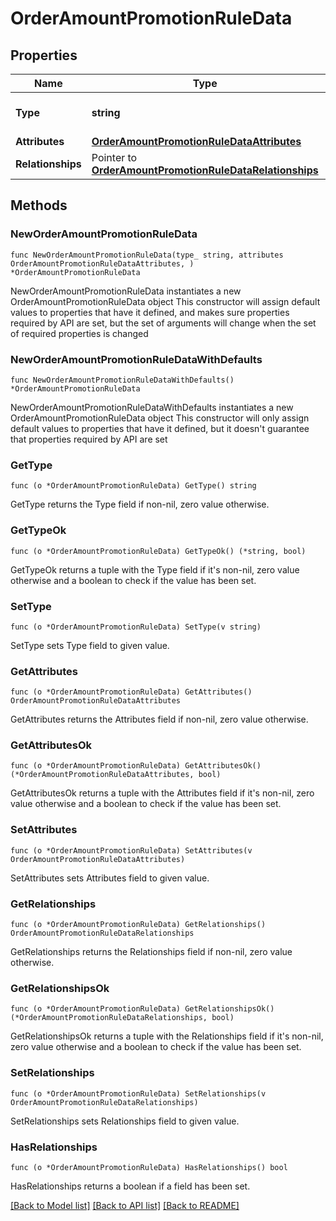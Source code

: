 # OrderAmountPromotionRuleData

## Properties

Name | Type | Description | Notes
------------ | ------------- | ------------- | -------------
**Type** | **string** | The resource&#39;s type | [default to "order_amount_promotion_rules"]
**Attributes** | [**OrderAmountPromotionRuleDataAttributes**](OrderAmountPromotionRuleDataAttributes.md) |  | 
**Relationships** | Pointer to [**OrderAmountPromotionRuleDataRelationships**](OrderAmountPromotionRuleDataRelationships.md) |  | [optional] 

## Methods

### NewOrderAmountPromotionRuleData

`func NewOrderAmountPromotionRuleData(type_ string, attributes OrderAmountPromotionRuleDataAttributes, ) *OrderAmountPromotionRuleData`

NewOrderAmountPromotionRuleData instantiates a new OrderAmountPromotionRuleData object
This constructor will assign default values to properties that have it defined,
and makes sure properties required by API are set, but the set of arguments
will change when the set of required properties is changed

### NewOrderAmountPromotionRuleDataWithDefaults

`func NewOrderAmountPromotionRuleDataWithDefaults() *OrderAmountPromotionRuleData`

NewOrderAmountPromotionRuleDataWithDefaults instantiates a new OrderAmountPromotionRuleData object
This constructor will only assign default values to properties that have it defined,
but it doesn't guarantee that properties required by API are set

### GetType

`func (o *OrderAmountPromotionRuleData) GetType() string`

GetType returns the Type field if non-nil, zero value otherwise.

### GetTypeOk

`func (o *OrderAmountPromotionRuleData) GetTypeOk() (*string, bool)`

GetTypeOk returns a tuple with the Type field if it's non-nil, zero value otherwise
and a boolean to check if the value has been set.

### SetType

`func (o *OrderAmountPromotionRuleData) SetType(v string)`

SetType sets Type field to given value.


### GetAttributes

`func (o *OrderAmountPromotionRuleData) GetAttributes() OrderAmountPromotionRuleDataAttributes`

GetAttributes returns the Attributes field if non-nil, zero value otherwise.

### GetAttributesOk

`func (o *OrderAmountPromotionRuleData) GetAttributesOk() (*OrderAmountPromotionRuleDataAttributes, bool)`

GetAttributesOk returns a tuple with the Attributes field if it's non-nil, zero value otherwise
and a boolean to check if the value has been set.

### SetAttributes

`func (o *OrderAmountPromotionRuleData) SetAttributes(v OrderAmountPromotionRuleDataAttributes)`

SetAttributes sets Attributes field to given value.


### GetRelationships

`func (o *OrderAmountPromotionRuleData) GetRelationships() OrderAmountPromotionRuleDataRelationships`

GetRelationships returns the Relationships field if non-nil, zero value otherwise.

### GetRelationshipsOk

`func (o *OrderAmountPromotionRuleData) GetRelationshipsOk() (*OrderAmountPromotionRuleDataRelationships, bool)`

GetRelationshipsOk returns a tuple with the Relationships field if it's non-nil, zero value otherwise
and a boolean to check if the value has been set.

### SetRelationships

`func (o *OrderAmountPromotionRuleData) SetRelationships(v OrderAmountPromotionRuleDataRelationships)`

SetRelationships sets Relationships field to given value.

### HasRelationships

`func (o *OrderAmountPromotionRuleData) HasRelationships() bool`

HasRelationships returns a boolean if a field has been set.


[[Back to Model list]](../README.md#documentation-for-models) [[Back to API list]](../README.md#documentation-for-api-endpoints) [[Back to README]](../README.md)



